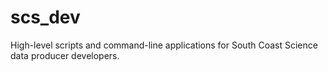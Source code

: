 # scs_dev
High-level scripts and command-line applications for South Coast Science data producer developers.
